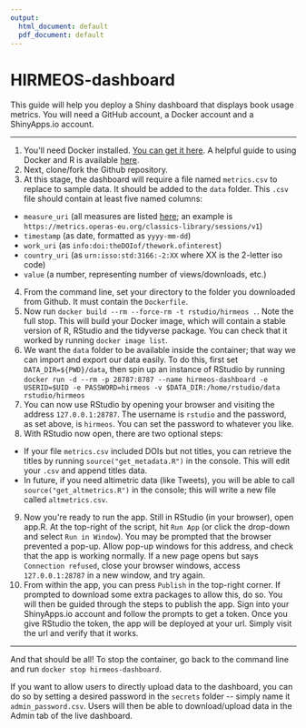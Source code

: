 ```yaml
---
output:
  html_document: default
  pdf_document: default
---
```

# HIRMEOS-dashboard

This guide will help you deploy a Shiny dashboard that displays book usage metrics. You will need a GitHub account, a Docker account and a ShinyApps.io account.

---

1. You'll need Docker installed. [You can get it here](https://docs.docker.com/install/). A helpful guide to using Docker and R is available [here](https://www.symbolix.com.au/blog-main/r-docker-hello).
2. Next, clone/fork the Github repository.
3. At this stage, the dashboard will require a file named `metrics.csv` to replace to sample data. It should be added to the `data` folder. This `.csv` file should contain at least five named columns:
  * `measure_uri` (all measures are listed [here](https://metrics.operas-eu.org/measures); an example is `https://metrics.operas-eu.org/classics-library/sessions/v1`)
  * `timestamp` (as date, formatted as `yyyy-mm-dd`)
  * `work_uri` (as `info:doi:theDOIof/thework.ofinterest`)
  * `country_uri` (as `urn:isso:std:3166:-2:XX` where XX is the 2-letter iso code)
  * `value` (a number, representing number of views/downloads, etc.)
4. From the command line, set your directory to the folder you downloaded from Github. It must contain the `Dockerfile`.
5. Now run `docker build --rm --force-rm -t rstudio/hirmeos .`. Note the full stop. This will build your Docker image, which will contain a stable version of R, RStudio and the tidyverse package. You can check that it worked by running `docker image list`.
6. We want the `data` folder to be available inside the container; that way we can import and export our data easily. To do this, first set `DATA_DIR=${PWD}/data`, then spin up an instance of RStudio by running `docker run -d --rm -p 28787:8787 --name hirmeos-dashboard -e USERID=$UID -e PASSWORD=hirmeos -v $DATA_DIR:/home/rstudio/data rstudio/hirmeos`
7. You can now use RStudio by opening your browser and visiting the address `127.0.0.1:28787`. The username is `rstudio` and the password, as set above, is `hirmeos`. You can set the password to whatever you like.
8. With RStudio now open, there are two optional steps:
 * If your file `metrics.csv` included DOIs but not titles, you can retrieve the titles by running `source("get_metadata.R")` in the console. This will edit your `.csv` and append titles data.
 * In future, if you need altimetric data (like Tweets), you will be able to call `source("get_altmetrics.R")` in the console; this will write a new file called `altmetrics.csv`.
 9. Now you're ready to run the app. Still in RStudio (in your browser), open app.R. At the top-right of the script, hit `Run App` (or click the drop-down and select `Run in Window`). You may be prompted that the browser prevented a pop-up. Allow pop-up windows for this address, and check that the app is working normally. If a new page opens but says `Connection refused`, close your browser windows, access `127.0.0.1:28787` in a new window, and try again.
 10. From within the app, you can press `Publish` in the top-right corner. If prompted to download some extra packages to allow this, do so. You will then be guided through the steps to publish the app. Sign into your ShinyApps.io account and follow the prompts to get a token. Once you give RStudio the token, the app will be deployed at your url. Simply visit the url and verify that it works. 

---

And that should be all! To stop the container, go back to the command line and run `docker stop hirmeos-dashboard`.

If you want to allow users to directly upload data to the dashboard, you can do so by setting a desired password in the `secrets` folder -- simply name it `admin_password.csv`. Users will then be able to download/upload data in the Admin tab of the live dashboard.
